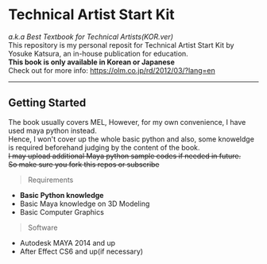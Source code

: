 Technical Artist Start Kit 
===========================
*a.k.a Best Textbook for Technical Artists(KOR.ver)*<br>
This repository is my personal reposit for Technical Artist Start Kit by Yosuke Katsura, an in-house publication for education.<br>
**This book is only available in Korean or Japanese**  
Check out for more info: <https://olm.co.jp/rd/2012/03/?lang=en><br>

*****

Getting Started
-----------------
The book usually covers MEL, However, for my own convenience, I have used maya python instead.<br>
Hence, I won't cover up the whole basic python and also, some knoweldge is required beforehand judging by the content of the book.<br>
~~I may upload additional Maya python sample codes if needed in future.~~ <br>
~~So make sure you fork this repos or subscribe~~<br>

> Requirements
* **Basic Python knowledge**
* Basic Maya knowledge on 3D Modeling
* Basic Computer Graphics

> Software
* Autodesk MAYA 2014 and up
* After Effect CS6 and up(if necessary)

